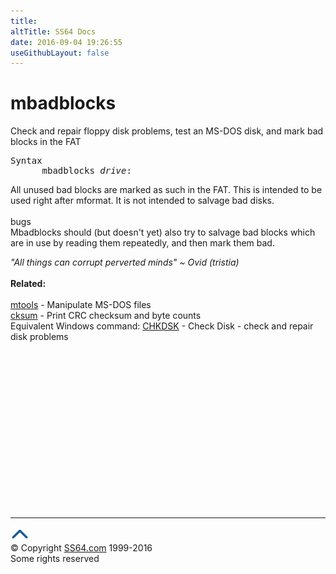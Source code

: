 ```yaml
---
title:
altTitle: SS64 Docs
date: 2016-09-04 19:26:55
useGithubLayout: false
---
```

<!-- #BeginLibraryItem "/Library/head_bash.lbi" --><!-- #EndLibraryItem --><h1>mbadblocks</h1> 
<p> Check and repair floppy disk problems, test an MS-DOS disk, and 
mark bad blocks in the FAT</p>
<pre>Syntax
      mbadblocks <i>drive</i>:</pre>
<p>  All unused bad blocks are marked as such in the FAT.
  This  is intended  to  be  used  right  after  mformat.
  It is not intended to salvage bad disks.<br>
    <br>
  bugs<br>
  Mbadblocks should (but doesn't yet) also try to
  salvage bad blocks which are in use by reading them 
  repeatedly, and then mark them bad.</p>
<p><i class="quote">"All things can corrupt perverted minds" ~ Ovid (tristia) </i><br>
<br>
<b> Related:</b><br>
<br>
<a href="mtools.html">mtools</a> - Manipulate MS-DOS files<br>
<a href="cksum.html">cksum</a> - Print CRC checksum and byte counts <br>
Equivalent Windows command:
<a href="../nt/chkdsk.html">CHKDSK</a> - Check Disk - check and repair disk 
problems</p><!-- #BeginLibraryItem "/Library/foot_bash.lbi" --><p>
<!-- bash300 -->
<ins class="adsbygoogle" style="display:inline-block;width:300px;height:250px" data-ad-client="ca-pub-6140977852749469" data-ad-slot="4615356305"></ins>
<script>
(adsbygoogle = window.adsbygoogle || []).push({});
</script></p>
<hr>
<div id="bl" class="footer"><a href="mbadblocks.html#"><img src="../images/top.png" width="30" height="22" alt="Back to the Top"></a></div>
<div id="br" class="footer, tagline">© Copyright <a href="http://ss64.com/">SS64.com</a> 1999-2016<br>
Some rights reserved</div><!-- #EndLibraryItem -->

